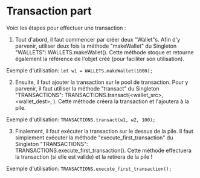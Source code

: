 # Transaction part
Voici les étapes pour effectuer une transaction :
1) Tout d'abord, il faut commencer par créer deux "Wallet"s.
Afin d'y parvenir, utiliser deux fois la méthode "makeWallet" du Singleton "WALLETS": WALLETS.makeWallet(<solde>).
Cette méthode stoque et retourne également la référence de l'objet créé (pour faciliter son utilisation).

Exemple d'utilisation: `let w1 = WALLETS.makeWallet(1000);`

2) Ensuite, il faut ajouter la transaction sur le pool de transaction.
Pour y parvenir, il faut utiliser la méthode "transact" du Singleton "TRANSACTIONS": TRANSACTIONS.transact(<wallet_src>, <wallet_dest>, <montant>).
Cette méthode créera la transaction et l'ajoutera à la pile.

Exemple d'utilisation: `TRANSACTIONS.transact(w1, w2, 100);`

3) Finalement, il faut exécuter la transaction sur le dessus de la pile.
Il faut simplement exécuter la méthode "execute_first_transaction" du Singleton "TRANSACTIONS": TRANSACTIONS.execute_first_transaction().
Cette méthode effectuera la transaction (si elle est valide) et la retirera de la pile !

Exemple d'utilisation: `TRANSACTIONS.execute_first_transaction();`